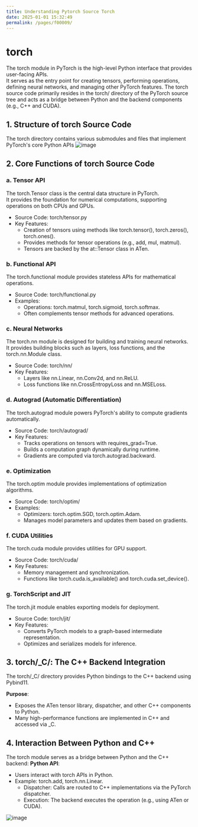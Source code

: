 ```yaml
---
title: Understanding Pytorch Source Torch
date: 2025-01-01 15:32:49
permalink: /pages/f00009/
---
```


# torch
The torch module in PyTorch is the high-level Python interface that provides user-facing APIs.\
It serves as the entry point for creating tensors, performing operations, defining neural networks, and managing other PyTorch features.
The torch source code primarily resides in the torch/ directory of the PyTorch source tree and acts as a bridge between Python and the backend components (e.g., C++ and CUDA).

## 1. Structure of torch Source Code
The torch directory contains various submodules and files that implement PyTorch's core Python APIs
![image](https://github.com/user-attachments/assets/39f94883-4651-4e4b-a629-6fdf311677f9)

## 2. Core Functions of torch Source Code
### a. Tensor API
The torch.Tensor class is the central data structure in PyTorch.\
It provides the foundation for numerical computations, supporting operations on both CPUs and GPUs.

* Source Code: torch/tensor.py
* Key Features:
  - Creation of tensors using methods like torch.tensor(), torch.zeros(), torch.ones().
  - Provides methods for tensor operations (e.g., add, mul, matmul).
  - Tensors are backed by the at::Tensor class in ATen.
### b. Functional API
The torch.functional module provides stateless APIs for mathematical operations.
* Source Code: torch/functional.py
* Examples:
  - Operations: torch.matmul, torch.sigmoid, torch.softmax.
  - Often complements tensor methods for advanced operations.

###  c. Neural Networks
The torch.nn module is designed for building and training neural networks. It provides building blocks such as layers, loss functions, and the torch.nn.Module class.

* Source Code: torch/nn/
* Key Features:
  - Layers like nn.Linear, nn.Conv2d, and nn.ReLU.
  - Loss functions like nn.CrossEntropyLoss and nn.MSELoss.
  
### d. Autograd (Automatic Differentiation)
The torch.autograd module powers PyTorch's ability to compute gradients automatically.

* Source Code: torch/autograd/
* Key Features:
  - Tracks operations on tensors with requires_grad=True.
  - Builds a computation graph dynamically during runtime.
  - Gradients are computed via torch.autograd.backward.

### e. Optimization
The torch.optim module provides implementations of optimization algorithms.
* Source Code: torch/optim/
* Examples:
  - Optimizers: torch.optim.SGD, torch.optim.Adam.
  - Manages model parameters and updates them based on gradients.

### f. CUDA Utilities
The torch.cuda module provides utilities for GPU support.

* Source Code: torch/cuda/
* Key Features:
  - Memory management and synchronization.
  - Functions like torch.cuda.is_available() and torch.cuda.set_device().

### g. TorchScript and JIT
The torch.jit module enables exporting models for deployment.

* Source Code: torch/jit/
* Key Features:
  - Converts PyTorch models to a graph-based intermediate representation.
  - Optimizes and serializes models for inference.

## 3. torch/_C/: The C++ Backend Integration
The torch/_C/ directory provides Python bindings to the C++ backend using Pybind11.

**Purpose**:
- Exposes the ATen tensor library, dispatcher, and other C++ components to Python.
- Many high-performance functions are implemented in C++ and accessed via _C.

## 4. Interaction Between Python and C++

The torch module serves as a bridge between Python and the C++ backend:
**Python API**:
* Users interact with torch APIs in Python.
* Example: torch.add, torch.nn.Linear.
  - Dispatcher: Calls are routed to C++ implementations via the PyTorch dispatcher.
  - Execution: The backend executes the operation (e.g., using ATen or CUDA).

![image](https://github.com/user-attachments/assets/90df5ece-c51f-47fa-b731-f2e4c0415df0)
